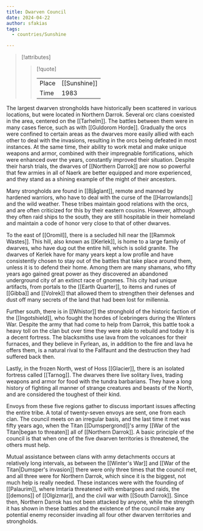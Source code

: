 ```yaml
---
title: Dwarven Council
date: 2024-04-22
author: sfakias
tags:
  - countries/Sunshine

---
```

> [!attributes]
> 
> > [!quote]
> >
> > | | |
> > | --- | --- |
> > | Place | [[Sunshine]] |
> > | Time | 1983 |

The largest dwarven strongholds have historically been scattered in various locations, but were located in Northern Darrok. Several orc clans coexisted in the area, centered on the [[Tarhelm]]. The battles between them were in many cases fierce, such as with [[Guldorom Horde]]. Gradually the orcs were confined to certain areas as the dwarves more easily allied with each other to deal with the invasions, resulting in the orcs being defeated in most instances. At the same time, their ability to work metal and make unique weapons and armor, combined with their impregnable fortifications, which were enhanced over the years, constantly improved their situation. Despite their harsh trials, the dwarves of [[Northern Darrok]] are now so powerful that few armies in all of Naerk are better equipped and more experienced, and they stand as a shining example of the might of their ancestors.

Many strongholds are found in [[Bjåglant]], remote and manned by hardened warriors, who have to deal with the curse of the [[Harrowlands]] and the wild weather. These tribes maintain good relations with the orcs, and are often criticized for this by their eastern cousins. However, although they often raid ships to the south, they are still hospitable in their homeland and maintain a code of honor very close to that of other dwarves.

To the east of [[Oromil]], there is a secluded hill near the [[Rammok Wastes]]. This hill, also known as [[Kerlek]], is home to a large family of dwarves, who have dug out the entire hill, which is solid granite. The dwarves of Kerlek have for many years kept a low profile and have consistently chosen to stay out of the battles that take place around them, unless it is to defend their home. Among them are many shamans, who fifty years ago gained great power as they discovered an abandoned underground city of an extinct race of gnomes. This city had unique artifacts, from portals to the [[Earth Quarter]], to items and runes of [[Gibba]] and [[Volrek]] that allowed them to strengthen their defenses and dust off many secrets of the land that had been lost for millennia.

Further south, there is in [[Whistor]] the stronghold of the historic faction of the [[Ingotshield]], who fought the hordes of Icebringers during the Winters War. Despite the army that had come to help from Darrok, this battle took a heavy toll on the clan but over time they were able to rebuild and today it is a decent fortress. The blacksmiths use lava from the volcanoes for their furnaces, and they believe in Fyrlean, as, in addition to the fire and lava he offers them, is a natural rival to the Fallfaunt and the destruction they had suffered back then.

Lastly, in the frozen North, west of Hoss [[Glacier]], there is an isolated fortress called [[Tarnog]]. The dwarves there live solitary lives, trading weapons and armor for food with the tundra barbarians. They have a long history of fighting all manner of strange creatures and beasts of the North, and are considered the toughest of their kind.

Envoys from these five regions gather to discuss important issues affecting the entire tribe. A total of twenty-seven envoys are sent, one from each clan. The council meets on an irregular basis, and the last time it met was fifty years ago, when the Titan [[Dumspergrond]]'s army [[War of the Titan|began to threaten]] all of [[Northern Darrok]]. A basic principle of the council is that when one of the five dwarven territories is threatened, the others must help.

Mutual assistance between clans with army detachments occurs at relatively long intervals, as between the [[Winter's War]] and [[War of the Titan|Dumsper's invasion]] there were only three times that the council met, and all three were for Northern Darrok, which since it is the biggest, not much help is really needed. These instances were with the founding of [[Palaurim]], where Imtaria threatened with embargoes and raids, the [[demons]] of [[Olgizmar]], and the civil war with [[South Darrok]]. Since then, Northern Darrok has not been attacked by anyone, while the strength it has shown in these battles and the existence of the council make any potential enemy reconsider invading all four other dwarven territories and strongholds.